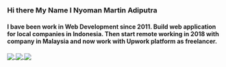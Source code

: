### Hi there My Name I Nyoman Martin Adiputra

#### I bave been work in Web Development since 2011. Build web application for local companies in Indonesia. Then start remote working in 2018 with company in Malaysia and now work with Upwork platform as freelancer.

<a href="https://github.com/adiputra22">
  <img align="center" src="https://github-readme-stats.vercel.app/api?username=adiputra22&theme=dark&show_icons=true&count_private=true&hide=contribs&line_height=40" />
</a>
<a href="https://github.com/adiputra22">
  <img align="center" src="https://github-readme-stats.vercel.app/api/top-langs/?username=adiputra22&count_private=true&theme=dark&langs_count=4&hide=javascript,html,css,erlang,python" />
</a>

<a href="https://github.com/adiputra22">
  <img align="center" src="https://github-readme-stats.vercel.app/api/wakatime?username=adiputra&theme=dark&langs_count=10&range=last_7_days&custom_title=Adiputra%27s%20Wakatime%20Stats%20In%20Weeks" />
</a>
